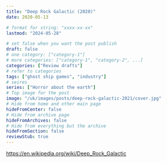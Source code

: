 ```yaml
---
title: "Deep Rock Galactic (2020)"
date: 2020-05-13

# format for string: "xxxx-xx-xx"
lastmod: "2024-05-28"

# set false when you want the post publish
draft: false
# one category: ["category-1"]
# more categories: ["category-1", "category-2", ...]
categories: ["Review drafts"]
# refer to categories
tags: ["ghost ship games", "industry"]
# seires
series: ["Horror about the earth"]
# Top image for the post
image: "/uk/images/posts/deep-rock-galactic-2021/cover.jpg"
# Hide from home and other main page
hideFromCenter: false
# Hide from archive page
hideFromArchives: false
# Hide from everything but the archive
hideFromSection: false
reviewStub: true
---
```

https://en.wikipedia.org/wiki/Deep_Rock_Galactic
<!--more-->